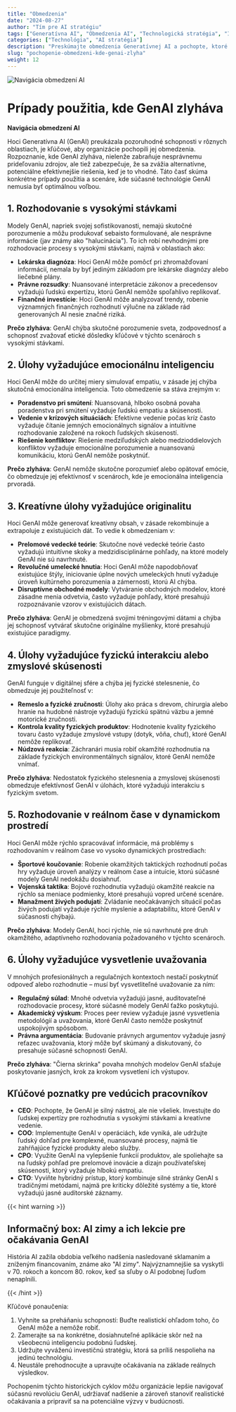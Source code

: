 ```yaml
---
title: "Obmedzenia"
date: "2024-08-27"
author: "Tím pre AI stratégiu"
tags: ["Generatívna AI", "Obmedzenia AI", "Technologická stratégia", "Implementácia AI"]
categories: ["Technológia", "AI stratégia"]
description: "Preskúmajte obmedzenia Generatívnej AI a pochopte, ktoré prípady použitia sú vhodnejšie pre tradičné prístupy, čo umožňuje informovanejšie rozhodovanie pri adopcii AI."
slug: "pochopenie-obmedzeni-kde-genai-zlyha"
weight: 12
---
```


![Navigácia obmedzení AI](/12.png)

# Prípady použitia, kde GenAI zlyháva
**Navigácia obmedzení AI**

Hoci Generatívna AI (GenAI) preukázala pozoruhodné schopnosti v rôznych oblastiach, je kľúčové, aby organizácie pochopili jej obmedzenia. Rozpoznanie, kde GenAI zlyháva, nielenže zabraňuje nesprávnemu prideľovaniu zdrojov, ale tiež zabezpečuje, že sa zvážia alternatívne, potenciálne efektívnejšie riešenia, keď je to vhodné. Táto časť skúma konkrétne prípady použitia a scenáre, kde súčasné technológie GenAI nemusia byť optimálnou voľbou.

## 1. Rozhodovanie s vysokými stávkami

Modely GenAI, napriek svojej sofistikovanosti, nemajú skutočné porozumenie a môžu produkovať sebaisto formulované, ale nesprávne informácie (jav známy ako "halucinácia"). To ich robí nevhodnými pre rozhodovacie procesy s vysokými stávkami, najmä v oblastiach ako:

- **Lekárska diagnóza**: Hoci GenAI môže pomôcť pri zhromažďovaní informácií, nemala by byť jediným základom pre lekárske diagnózy alebo liečebné plány.
- **Právne rozsudky**: Nuansované interpretácie zákonov a precedensov vyžadujú ľudskú expertízu, ktorú GenAI nemôže spoľahlivo replikovať.
- **Finančné investície**: Hoci GenAI môže analyzovať trendy, robenie významných finančných rozhodnutí výlučne na základe rád generovaných AI nesie značné riziká.

**Prečo zlyháva**: GenAI chýba skutočné porozumenie sveta, zodpovednosť a schopnosť zvažovať etické dôsledky kľúčové v týchto scenároch s vysokými stávkami.

## 2. Úlohy vyžadujúce emocionálnu inteligenciu

Hoci GenAI môže do určitej miery simulovať empatiu, v zásade jej chýba skutočná emocionálna inteligencia. Toto obmedzenie sa stáva zrejmým v:

- **Poradenstvo pri smútení**: Nuansovaná, hlboko osobná povaha poradenstva pri smútení vyžaduje ľudskú empatiu a skúsenosti.
- **Vedenie v krízových situáciách**: Efektívne vedenie počas kríz často vyžaduje čítanie jemných emocionálnych signálov a intuitívne rozhodovanie založené na rokoch ľudských skúseností.
- **Riešenie konfliktov**: Riešenie medziľudských alebo medzioddielových konfliktov vyžaduje emocionálne porozumenie a nuansovanú komunikáciu, ktorú GenAI nemôže poskytnúť.

**Prečo zlyháva**: GenAI nemôže skutočne porozumieť alebo opätovať emócie, čo obmedzuje jej efektívnosť v scenároch, kde je emocionálna inteligencia prvoradá.

## 3. Kreatívne úlohy vyžadujúce originalitu

Hoci GenAI môže generovať kreatívny obsah, v zásade rekombinuje a extrapoluje z existujúcich dát. To vedie k obmedzeniam v:

- **Prelomové vedecké teórie**: Skutočne nové vedecké teórie často vyžadujú intuitívne skoky a medzidisciplinárne pohľady, na ktoré modely GenAI nie sú navrhnuté.
- **Revolučné umelecké hnutia**: Hoci GenAI môže napodobňovať existujúce štýly, iniciovanie úplne nových umeleckých hnutí vyžaduje úroveň kultúrneho porozumenia a zámernosti, ktorú AI chýba.
- **Disruptívne obchodné modely**: Vytváranie obchodných modelov, ktoré zásadne menia odvetvia, často vyžaduje pohľady, ktoré presahujú rozpoznávanie vzorov v existujúcich dátach.

**Prečo zlyháva**: GenAI je obmedzená svojimi tréningovými dátami a chýba jej schopnosť vytvárať skutočne originálne myšlienky, ktoré presahujú existujúce paradigmy.

## 4. Úlohy vyžadujúce fyzickú interakciu alebo zmyslové skúsenosti

GenAI funguje v digitálnej sfére a chýba jej fyzické stelesnenie, čo obmedzuje jej použiteľnosť v:

- **Remeslo a fyzické zručnosti**: Úlohy ako práca s drevom, chirurgia alebo hranie na hudobné nástroje vyžadujú fyzickú spätnú väzbu a jemné motorické zručnosti.
- **Kontrola kvality fyzických produktov**: Hodnotenie kvality fyzického tovaru často vyžaduje zmyslové vstupy (dotyk, vôňa, chuť), ktoré GenAI nemôže replikovať.
- **Núdzová reakcia**: Záchranári musia robiť okamžité rozhodnutia na základe fyzických environmentálnych signálov, ktoré GenAI nemôže vnímať.

**Prečo zlyháva**: Nedostatok fyzického stelesnenia a zmyslovej skúsenosti obmedzuje efektívnosť GenAI v úlohách, ktoré vyžadujú interakciu s fyzickým svetom.

## 5. Rozhodovanie v reálnom čase v dynamickom prostredí

Hoci GenAI môže rýchlo spracovávať informácie, má problémy s rozhodovaním v reálnom čase vo vysoko dynamických prostrediach:

- **Športové koučovanie**: Robenie okamžitých taktických rozhodnutí počas hry vyžaduje úroveň analýzy v reálnom čase a intuície, ktorú súčasné modely GenAI nedokážu dosiahnuť.
- **Vojenská taktika**: Bojové rozhodnutia vyžadujú okamžité reakcie na rýchlo sa meniace podmienky, ktoré presahujú vopred určené scenáre.
- **Manažment živých podujatí**: Zvládanie neočakávaných situácií počas živých podujatí vyžaduje rýchle myslenie a adaptabilitu, ktoré GenAI v súčasnosti chýbajú.

**Prečo zlyháva**: Modely GenAI, hoci rýchle, nie sú navrhnuté pre druh okamžitého, adaptívneho rozhodovania požadovaného v týchto scenároch.

## 6. Úlohy vyžadujúce vysvetlenie uvažovania

V mnohých profesionálnych a regulačných kontextoch nestačí poskytnúť odpoveď alebo rozhodnutie – musí byť vysvetliteľné uvažovanie za ním:

- **Regulačný súlad**: Mnohé odvetvia vyžadujú jasné, auditovateľné rozhodovacie procesy, ktoré súčasné modely GenAI ťažko poskytujú.
- **Akademický výskum**: Proces peer review vyžaduje jasné vysvetlenia metodológií a uvažovania, ktoré GenAI často nemôže poskytnúť uspokojivým spôsobom.
- **Právna argumentácia**: Budovanie právnych argumentov vyžaduje jasný reťazec uvažovania, ktorý môže byť skúmaný a diskutovaný, čo presahuje súčasné schopnosti GenAI.

**Prečo zlyháva**: "Čierna skrinka" povaha mnohých modelov GenAI sťažuje poskytovanie jasných, krok za krokom vysvetlení ich výstupov.

## Kľúčové poznatky pre vedúcich pracovníkov

- **CEO**: Pochopte, že GenAI je silný nástroj, ale nie všeliek. Investujte do ľudskej expertízy pre rozhodnutia s vysokými stávkami a kreatívne vedenie.
- **COO**: Implementujte GenAI v operáciách, kde vyniká, ale udržujte ľudský dohľad pre komplexné, nuansované procesy, najmä tie zahŕňajúce fyzické produkty alebo služby.
- **CPO**: Využite GenAI na vylepšenie funkcií produktov, ale spoliehajte sa na ľudský pohľad pre prelomové inovácie a dizajn používateľskej skúsenosti, ktorý vyžaduje hlbokú empatiu.
- **CTO**: Vyviňte hybridný prístup, ktorý kombinuje silné stránky GenAI s tradičnými metódami, najmä pre kriticky dôležité systémy a tie, ktoré vyžadujú jasné audítorské záznamy.

{{< hint warning >}}

## Informačný box: AI zimy a ich lekcie pre očakávania GenAI

História AI zažila obdobia veľkého nadšenia nasledované sklamaním a zníženým financovaním, známe ako "AI zimy". Najvýznamnejšie sa vyskytli v 70. rokoch a koncom 80. rokov, keď sa sľuby o AI podobnej ľuďom nenaplnili.

{{< /hint >}}

Kľúčové ponaučenia:
1. Vyhnite sa preháňaniu schopností: Buďte realistickí ohľadom toho, čo GenAI môže a nemôže robiť.
2. Zamerajte sa na konkrétne, dosiahnuteľné aplikácie skôr než na všeobecnú inteligenciu podobnú ľudskej.
3. Udržujte vyváženú investičnú stratégiu, ktorá sa príliš nespolieha na jedinú technológiu.
4. Neustále prehodnocujte a upravujte očakávania na základe reálnych výsledkov.

Pochopením týchto historických cyklov môžu organizácie lepšie navigovať súčasnú revolúciu GenAI, udržiavať nadšenie a zároveň stanoviť realistické očakávania a pripraviť sa na potenciálne výzvy v budúcnosti.